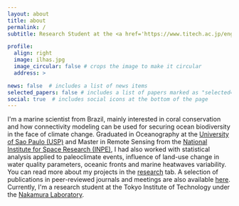 ```yaml
---
layout: about
title: about
permalink: /
subtitle: Research Student at the <a href='https://www.titech.ac.jp/english'>Tokyo Institute of Technology</a>. Tokyo, Japan.

profile:
  align: right
  image: ilhas.jpg
  image_circular: false # crops the image to make it circular
  address: >

news: false  # includes a list of news items
selected_papers: false # includes a list of papers marked as "selected={true}"
social: true  # includes social icons at the bottom of the page
---
```


I'm a marine scientist from Brazil, mainly interested in coral conservation and how connectivity modeling can be used for securing ocean biodiversity in the face of climate change. Graduated in Oceanography at the <a href='https://www.io.usp.br/'>University of Sao Paulo (USP)</a> and Master in Remote Sensing from the <a href='https://www.gov.br/inpe/pt-br'>National Institute for Space Research (INPE)</a>, I had also worked with statistical analysis applied to paleoclimate events, influence of land-use change in water quality parameters, oceanic fronts and marine heatwaves variability. You can read more about my projects in the <a href='https://silvaglx.github.io/blog/'>research</a> tab. A selection of publications in peer-reviewed journals and meetings are also available <a href='https://silvaglx.github.io/publications/'>here</a>. Currently, I'm a research student at the Tokyo Institute of Technology under the <a href='http://www.nakamulab.mei.titech.ac.jp/en/'>Nakamura Laboratory</a>.
